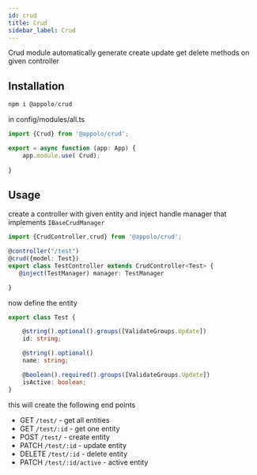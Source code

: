 ```yaml
---
id: crud
title: Crud
sidebar_label: Crud
---
```

Crud module automatically generate create update get delete methods on given controller

## Installation

```typescript
npm i @appolo/crud
```


in config/modules/all.ts

```typescript
import {Crud} from '@appolo/crud';

export = async function (app: App) {
    app.module.use( Crud);
    
}
```

## Usage
create a controller with given entity and inject handle manager that implements `IBaseCrudManager`
```typescript
import {CrudController,crud} from '@appolo/crud';

@controller("/test")
@crud({model: Test})
export class TestController extends CrudController<Test> {
   @inject(TestManager) manager: TestManager

}
```

now define the entity
```typescript
export class Test {

    @string().optional().groups([ValidateGroups.Update])
    id: string;

    @string().optional()
    name: string;

    @boolean().required().groups([ValidateGroups.Update])
    isActive: boolean;
}
```

this will create the following end points
* GET `/test/` - get all entities
* GET `/test/:id` - get one entity
* POST `/test/` - create entity
* PATCH `/test/:id` - update entity
* DELETE `/test/:id` - delete entity
* PATCH `/test/:id/active` - active entity


